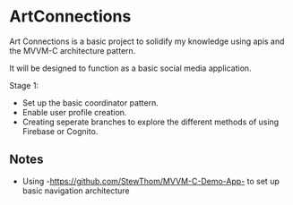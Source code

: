 # ArtConnections

Art Connections is a basic project to solidify my knowledge using apis and the MVVM-C architecture pattern.

It will be designed to function as a basic social media application.

Stage 1:
* Set up the basic coordinator pattern.
* Enable user profile creation.
* Creating seperate branches to explore the different methods of using Firebase or Cognito.


## Notes
* Using -https://github.com/StewThom/MVVM-C-Demo-App- to set up basic navigation architecture
